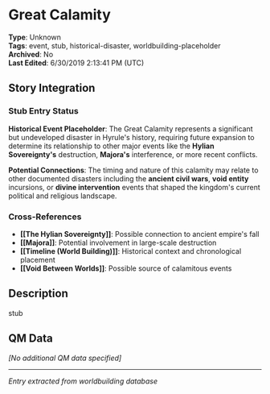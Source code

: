 # Great Calamity

**Type**: Unknown  
**Tags**: event, stub, historical-disaster, worldbuilding-placeholder  
**Archived**: No  
**Last Edited**: 6/30/2019 2:13:41 PM (UTC)

## Story Integration

### Stub Entry Status
**Historical Event Placeholder**: The Great Calamity represents a significant but undeveloped disaster in Hyrule's history, requiring future expansion to determine its relationship to other major events like the **Hylian Sovereignty's** destruction, **Majora's** interference, or more recent conflicts.

**Potential Connections**: The timing and nature of this calamity may relate to other documented disasters including the **ancient civil wars**, **void entity** incursions, or **divine intervention** events that shaped the kingdom's current political and religious landscape.

### Cross-References
- **[[The Hylian Sovereignty]]**: Possible connection to ancient empire's fall
- **[[Majora]]**: Potential involvement in large-scale destruction
- **[[Timeline (World Building)]]**: Historical context and chronological placement
- **[[Void Between Worlds]]**: Possible source of calamitous events

## Description
stub

## QM Data
*[No additional QM data specified]*

---
*Entry extracted from worldbuilding database*
